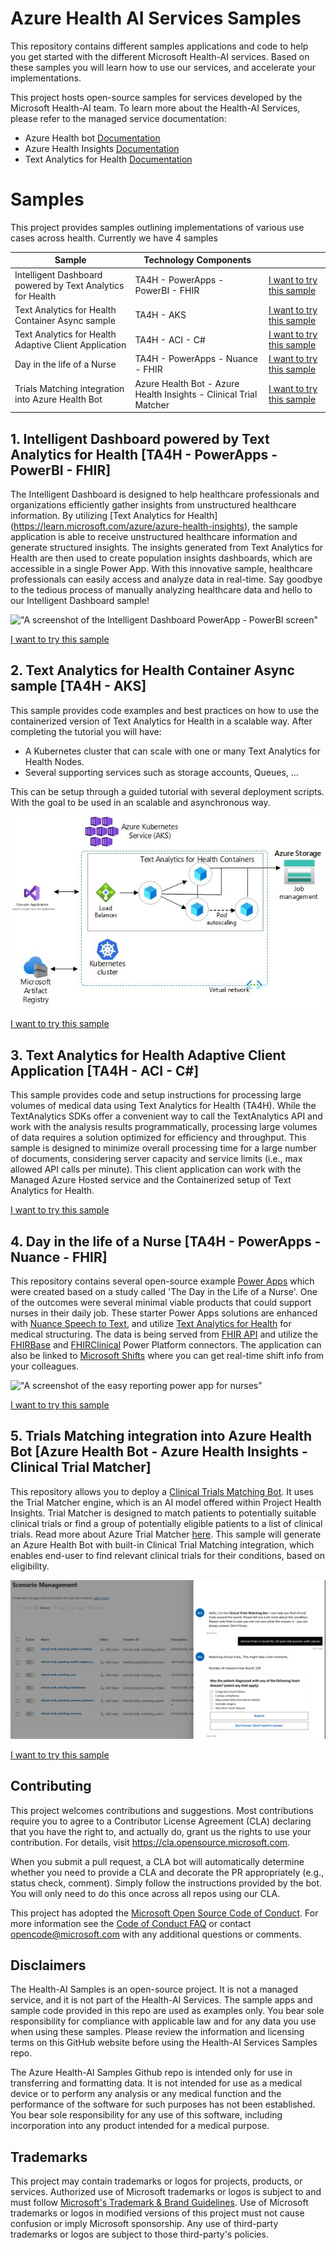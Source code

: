 # Azure Health AI Services Samples

This repository contains different samples applications and code to help you get started with the different Microsoft Health-AI services.
Based on these samples you will learn how to use our services, and accelerate your implementations.

This project hosts open-source samples for services developed by the Microsoft Health-AI team. 
To learn more about the Health-AI Services, please refer to the managed service documentation: 

- Azure Health bot [Documentation](https://learn.microsoft.com/azure/health-bot/)
- Azure Health Insights [Documentation](https://learn.microsoft.com/azure/azure-health-insights)
- Text Analytics for Health [Documentation](https://learn.microsoft.com/en-us/azure/cognitive-services/language-service/text-analytics-for-health/overview?tabs=ner)



# Samples

This project provides samples outlining implementations of various use cases across health. 
Currently we have 4 samples

|Sample|Technology Components||
| --- | --- | --- | 
| Intelligent Dashboard powered by Text Analytics for Health | TA4H - PowerApps - PowerBI - FHIR | [I want to try this sample](/samples/intelligent-dashboard-ta4H/README.md) | 
| Text Analytics for Health Container Async sample | TA4H - AKS | [I want to try this sample](/samples/ta4h-container-e2e-sample/README.md) | 
| Text Analytics for Health Adaptive Client Application | TA4H - ACI - C# |  [I want to try this sample](/samples/ta4h-adaptive-client-blueprint/README.md) | 
| Day in the life of a Nurse | TA4H - PowerApps - Nuance - FHIR | [I want to try this sample](https://github.com/microsoft/nurseempowerment) | 
| Trials Matching integration into Azure Health Bot  | Azure Health Bot - Azure Health Insights - Clinical Trial Matcher |  [I want to try this sample](https://github.com/microsoft/ClinicalTrialsBlueprint) | 


## 1. Intelligent Dashboard powered by Text Analytics for Health [TA4H - PowerApps - PowerBI - FHIR]

The Intelligent Dashboard is designed to help healthcare professionals and organizations efficiently gather insights from unstructured healthcare information. By utilizing [Text Analytics for Health] (https://learn.microsoft.com/azure/azure-health-insights), the sample application is able to receive unstructured healthcare information and generate structured insights. The insights generated from Text Analytics for Health are then used to create population insights dashboards, which are accessible in a single Power App. With this innovative sample, healthcare professionals can easily access and analyze data in real-time. Say goodbye to the tedious process of manually analyzing healthcare data and hello to our Intelligent Dashboard  sample!

!["A screenshot of the Intelligent Dashboard PowerApp - PowerBI screen"](/media/intelligent-dashboard-ta4h/dashboard.png)

[I want to try this sample](/samples/intelligent-dashboard-ta4H/README.md)

## 2. Text Analytics for Health Container Async sample [TA4H - AKS]

This sample provides code examples and best practices on how to use the containerized version of Text Analytics for Health in a scalable way.
After completing the tutorial you will have: 
- A Kubernetes cluster that can scale with one or many Text Analytics for Health Nodes.
- Several supporting services such as storage accounts, Queues, ... 

This can be setup through a guided tutorial with several deployment scripts. With the goal to be used in an scalable and asynchronous way.

!["A screenshot of the Intelligent Dashboard PowerApp - PowerBI screen"](/media/text-analytics-for-health-batch-async/architecture.jpg)

[I want to try this sample](/samples/ta4h-container-e2e-sample/README.md)

## 3. Text Analytics for Health Adaptive Client Application [TA4H - ACI - C#]

This sample provides code and setup instructions for processing large volumes of medical data using Text Analytics for Health (TA4H). While the TextAnalytics SDKs offer a convenient way to call the TextAnalytics API and work with the analysis results programmatically, processing large volumes of data requires a solution optimized for efficiency and throughput. This sample is designed to minimize overall processing time for a large number of documents, considering server capacity and service limits (i.e., max allowed API calls per minute). This client application can work with the Managed Azure Hosted service and the Containerized setup of Text Analytics for Health.

[I want to try this sample](/samples/ta4h-adaptive-client-blueprint/README.md)

## 4. Day in the life of a Nurse [TA4H - PowerApps - Nuance - FHIR]

This repository contains several open-source example [Power Apps](https://make.powerapps.com/) which were created based on a study called 'The Day in the Life of a Nurse'. One of the outcomes were several minimal viable products that could support nurses in their daily job. These starter Power Apps solutions are enhanced with [Nuance Speech to Text](https://www.nuancehealthcaredeveloper.com/?q=Dragon-Medical-SpeechKit-Home), and utilize [Text Analytics for Health](https://docs.microsoft.com/en-us/azure/cognitive-services/language-service/text-analytics-for-health/overview ) for medical structuring. The data is being served from [FHIR API](https://docs.microsoft.com/en-us/azure/healthcare-apis/healthcare-apis-overview) and utilize the [FHIRBase](https://docs.microsoft.com/en-us/connectors/fhirbase/) and [FHIRClinical](https://docs.microsoft.com/en-us/connectors/fhirclinical/) Power Platform connectors. The application can also be linked to [Microsoft Shifts](https://support.microsoft.com/en-us/office/get-started-in-shifts-5f3e30d8-1821-4904-be26-c3cd25a497d6) where you can get real-time shift info from your colleagues.


!["A screenshot of the easy reporting power app for nurses"](/media/day-in-the-life-of-a-nurse/easy-reporting.png)

[I want to try this sample](https://github.com/microsoft/nurseempowerment)

## 5. Trials Matching integration into Azure Health Bot [Azure Health Bot - Azure Health Insights - Clinical Trial Matcher]

This repository allows you to deploy a [Clinical Trials Matching Bot](https://learn.microsoft.com/en-us/azure/azure-health-insights/trial-matcher/overview#azure-health-bot-integration). It uses the Trial Matcher engine, which is an AI model offered within Project Health Insights. Trial Matcher is designed to match patients to potentially suitable clinical trials or find a group of potentially eligible patients to a list of clinical trials. Read more about Azure Trial Matcher [here](https://learn.microsoft.com/en-us/azure/azure-health-insights/trial-matcher/overview). This sample will generate an Azure Health Bot with built-in Clinical Trial Matching integration, which enables end-user to find relevant clinical trials for their conditions, based on eligibility.

!["A screenshot that shows an example on how to use the Trial Matcher in the Azure Health Bot"](/media/azure-health-insights-integrated-healthbot/example-chat-scenario.png)

[I want to try this sample](https://github.com/microsoft/ClinicalTrialsBlueprint)


## Contributing

This project welcomes contributions and suggestions.  Most contributions require you to agree to a
Contributor License Agreement (CLA) declaring that you have the right to, and actually do, grant us
the rights to use your contribution. For details, visit https://cla.opensource.microsoft.com.

When you submit a pull request, a CLA bot will automatically determine whether you need to provide
a CLA and decorate the PR appropriately (e.g., status check, comment). Simply follow the instructions
provided by the bot. You will only need to do this once across all repos using our CLA.

This project has adopted the [Microsoft Open Source Code of Conduct](https://opensource.microsoft.com/codeofconduct/).
For more information see the [Code of Conduct FAQ](https://opensource.microsoft.com/codeofconduct/faq/) or
contact [opencode@microsoft.com](mailto:opencode@microsoft.com) with any additional questions or comments.

## Disclaimers

The Health-AI Samples is an open-source project. It is not a managed service, and it is not part of the Health-AI Services. The sample apps and sample code provided in this repo are used as examples only. You bear sole responsibility for compliance with applicable law and for any data you use when using these samples. Please review the information and licensing terms on this GitHub website before using the Health-AI Services Samples repo. 

The Azure Health-AI Samples Github repo is intended only for use in transferring and formatting data. It is not intended for use as a medical device or to perform any analysis or any medical function and the performance of the software for such purposes has not been established. You bear sole responsibility for any use of this software, including incorporation into any product intended for a medical purpose. 

## Trademarks

This project may contain trademarks or logos for projects, products, or services. Authorized use of Microsoft 
trademarks or logos is subject to and must follow 
[Microsoft's Trademark & Brand Guidelines](https://www.microsoft.com/en-us/legal/intellectualproperty/trademarks/usage/general).
Use of Microsoft trademarks or logos in modified versions of this project must not cause confusion or imply Microsoft sponsorship.
Any use of third-party trademarks or logos are subject to those third-party's policies.
